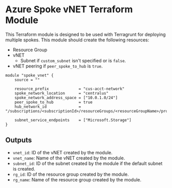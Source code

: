 # Azure Spoke vNET Terraform Module
This Terraform module is designed to be used with Terragrunt for deploying multiple spokes. This module should create the following resources:
- Resource Group
- vNET
    - Subnet if `custom_subnet` isn't specified or is `false`.
- vNET peering if `peer_spoke_to_hub` is `true`.

```hcl
module "spoke_vnet" {
    source = ""

    resource_prefix             = "cus-acct-network"
    spoke_network_location      = "centralus"
    spoke_network_address_space = ["10.0.1.0/24"]
    peer_spoke_to_hub           = true
    hub_network_id              = "/subscriptions/<subscriptionId>/resourceGroups/<resourceGroupName>/providers/Microsoft.Network/virtualNetworks/<virtualNetworkName>"

    subnet_service_endpoints    = ["Microsoft.Storage"]
}
```

## Outputs
- `vnet_id`: ID of the vNET created by the module.
- `vnet_name`: Name of the vNET created by the module.
- `subnet_id`: ID of the subnet created by the module if the default subnet is created.
- `rg_id`: ID of the resource group created by the module.
- `rg_name`: Name of the resource group created by the module.